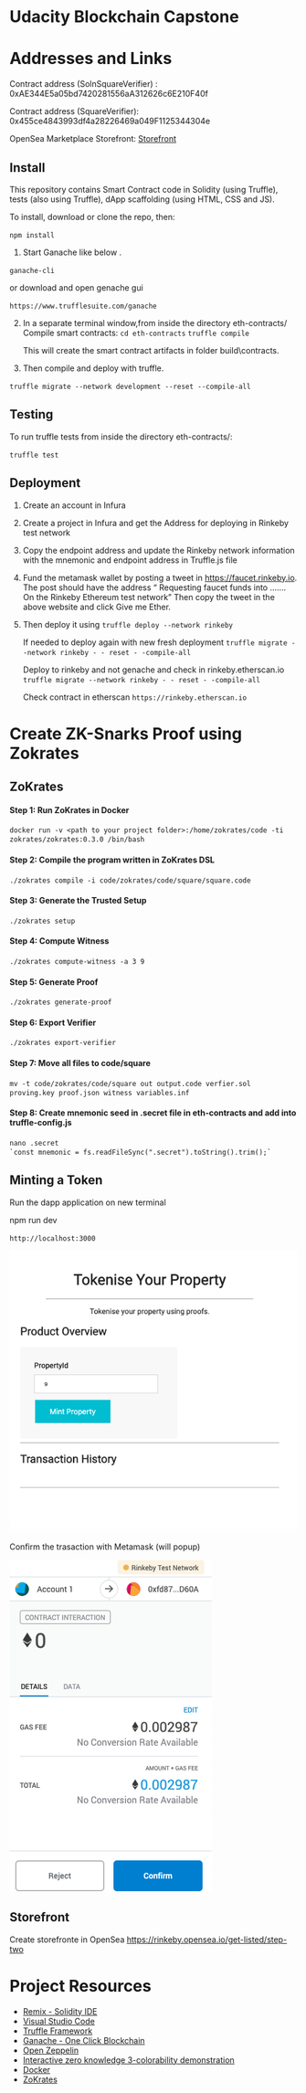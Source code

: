 # Udacity Blockchain Capstone


# Addresses and Links
Contract address (SolnSquareVerifier) : 0xAE344E5a05bd7420281556aA312626c6E210F40f

Contract address (SquareVerifier): 0x455ce4843993df4a28226469a049F1125344304e

OpenSea Marketplace Storefront:  [Storefront](https://rinkeby.opensea.io/storefront/real-estate-listing-4)

## Install

This repository contains Smart Contract code in Solidity (using Truffle), tests (also using Truffle), dApp scaffolding (using HTML, CSS and JS).

To install, download or clone the repo, then:

`npm install`

1. Start Ganache like below .

`ganache-cli` 

or download and open genache gui

`https://www.trufflesuite.com/ganache`

2. In a separate terminal window,from inside the directory      eth-contracts/ Compile smart contracts:
    `cd eth-contracts`
    `truffle compile`

    This will create the smart contract artifacts in folder build\contracts.

3. Then compile and deploy with truffle.

`truffle migrate --network development --reset --compile-all`

## Testing
  To run truffle tests from inside the directory eth-contracts/:

`truffle test`

## Deployment
 1. Create an account in Infura
 2. Create a project in Infura and get the Address for deploying in Rinkeby test network
 3. Copy the endpoint address and update the Rinkeby network information with the mnemonic and endpoint address in Truffle.js file
 4. Fund the metamask wallet by posting a tweet in https://faucet.rinkeby.io. The post should have the address “ Requesting faucet funds into ……. On the Rinkeby Ethereum test network” Then copy the tweet in the above website and click Give me Ether.
 5. Then deploy it using 
    `truffle deploy --network rinkeby`

    If needed to deploy again with new fresh deployment 
    `truffle migrate --network rinkeby - - reset - -compile-all`

    Deploy to rinkeby and not genache and check in rinkeby.etherscan.io
    `truffle migrate --network rinkeby - - reset - -compile-all`

    Check contract in etherscan
    `https://rinkeby.etherscan.io`

# Create ZK-Snarks Proof using Zokrates
## ZoKrates
#### Step 1: Run ZoKrates in Docker
``` 
docker run -v <path to your project folder>:/home/zokrates/code -ti zokrates/zokrates:0.3.0 /bin/bash
```


#### Step 2: Compile the program written in ZoKrates DSL
``` 
./zokrates compile -i code/zokrates/code/square/square.code
``` 

#### Step 3: Generate the Trusted Setup
``` 
./zokrates setup
```

#### Step 4: Compute Witness
``` 
./zokrates compute-witness -a 3 9
```

#### Step 5: Generate Proof
```
./zokrates generate-proof
```

#### Step 6: Export Verifier
```  
./zokrates export-verifier
```

#### Step 7: Move all files to code/square
```  
mv -t code/zokrates/code/square out output.code verfier.sol proving.key proof.json witness variables.inf
```

#### Step 8: Create mnemonic seed in .secret file in eth-contracts and add into truffle-config.js
```  
nano .secret
`const mnemonic = fs.readFileSync(".secret").toString().trim();`
```

## Minting a Token
Run the dapp application on new terminal

npm run dev

`http://localhost:3000`

![Dapp page](images/htmlPage.png)

Confirm the trasaction with Metamask (will popup)

![Dapp page](images/metamask_confirm.png)

## Storefront
Create storefronte in OpenSea https://rinkeby.opensea.io/get-listed/step-two

# Project Resources

* [Remix - Solidity IDE](https://remix.ethereum.org/)
* [Visual Studio Code](https://code.visualstudio.com/)
* [Truffle Framework](https://truffleframework.com/)
* [Ganache - One Click Blockchain](https://truffleframework.com/ganache)
* [Open Zeppelin ](https://openzeppelin.org/)
* [Interactive zero knowledge 3-colorability demonstration](http://web.mit.edu/~ezyang/Public/graph/svg.html)
* [Docker](https://docs.docker.com/install/)
* [ZoKrates](https://github.com/Zokrates/ZoKrates)

